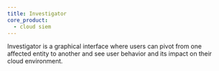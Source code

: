 ```yaml
---
title: Investigator
core_product:
  - cloud siem
---
```

Investigator is a graphical interface where users can pivot from one affected entity to another and see user behavior and its impact on their cloud environment.